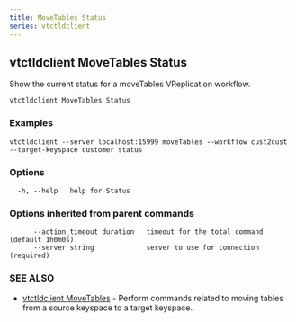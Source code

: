 ```yaml
---
title: MoveTables Status
series: vtctldclient
---
```

## vtctldclient MoveTables Status

Show the current status for a moveTables VReplication workflow.

```
vtctldclient MoveTables Status
```

### Examples

```
vtctldclient --server localhost:15999 moveTables --workflow cust2cust --target-keyspace customer status
```

### Options

```
  -h, --help   help for Status
```

### Options inherited from parent commands

```
      --action_timeout duration   timeout for the total command (default 1h0m0s)
      --server string             server to use for connection (required)
```

### SEE ALSO

* [vtctldclient MoveTables](../)	 - Perform commands related to moving tables from a source keyspace to a target keyspace.

